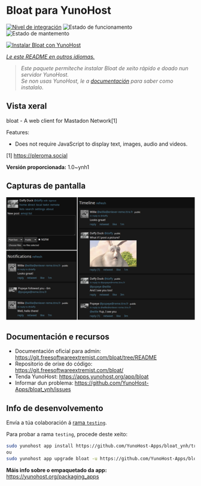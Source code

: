 <!--
NOTA: Este README foi creado automáticamente por <https://github.com/YunoHost/apps/tree/master/tools/readme_generator>
NON debe editarse manualmente.
-->

# Bloat para YunoHost

[![Nivel de integración](https://dash.yunohost.org/integration/bloat.svg)](https://ci-apps.yunohost.org/ci/apps/bloat/) ![Estado de funcionamento](https://ci-apps.yunohost.org/ci/badges/bloat.status.svg) ![Estado de mantemento](https://ci-apps.yunohost.org/ci/badges/bloat.maintain.svg)

[![Instalar Bloat con YunoHost](https://install-app.yunohost.org/install-with-yunohost.svg)](https://install-app.yunohost.org/?app=bloat)

*[Le este README en outros idiomas.](./ALL_README.md)*

> *Este paquete permíteche instalar Bloat de xeito rápido e doado nun servidor YunoHost.*  
> *Se non usas YunoHost, le a [documentación](https://yunohost.org/install) para saber como instalalo.*

## Vista xeral

bloat - A web client for Mastadon Network[1]

Features:

- Does not require JavaScript to display text, images, audio and videos.

[1] https://pleroma.social


**Versión proporcionada:** 1.0~ynh1

## Capturas de pantalla

![Captura de pantalla de Bloat](./doc/screenshots/example.png)

## Documentación e recursos

- Documentación oficial para admin: <https://git.freesoftwareextremist.com/bloat/tree/README>
- Repositorio de orixe do código: <https://git.freesoftwareextremist.com/bloat/>
- Tenda YunoHost: <https://apps.yunohost.org/app/bloat>
- Informar dun problema: <https://github.com/YunoHost-Apps/bloat_ynh/issues>

## Info de desenvolvemento

Envía a túa colaboración á [rama `testing`](https://github.com/YunoHost-Apps/bloat_ynh/tree/testing).

Para probar a rama `testing`, procede deste xeito:

```bash
sudo yunohost app install https://github.com/YunoHost-Apps/bloat_ynh/tree/testing --debug
ou
sudo yunohost app upgrade bloat -u https://github.com/YunoHost-Apps/bloat_ynh/tree/testing --debug
```

**Máis info sobre o empaquetado da app:** <https://yunohost.org/packaging_apps>

